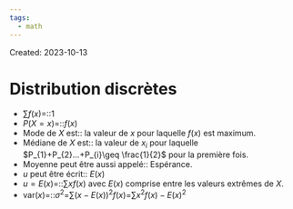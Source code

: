 ```yaml
---
tags:
  - math
---
```

Created: 2023-10-13

# Distribution discrètes
- $\sum f(x)$=::$1$
- $P(X=x)$=::$f(x)$
- Mode de $X$ est:: la valeur de $x$ pour laquelle $f(x)$ est maximum.
- Médiane de $X$ est:: la valeur de $x_{i}$ pour laquelle $P_{1}+P_{2}...+P_{i}\geq \frac{1}{2}$ pour la première fois.
- Moyenne peut être aussi appelé:: Espérance.
- $u$ peut être écrit:: $E(x)$
- $u=E(x)$=::$\sum xf(x)$ avec $E(x)$ comprise entre les valeurs extrêmes de $X$.
- $\text{var}(x)$=::$\sigma^{2}$=$\sum(x - E(x))^{2}f(x)$=$\sum x^{2}f(x)-E(x)^{2}$
